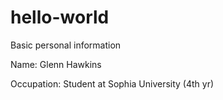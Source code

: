 # hello-world
Basic personal information

Name: Glenn Hawkins

Occupation: Student at Sophia University (4th yr)
